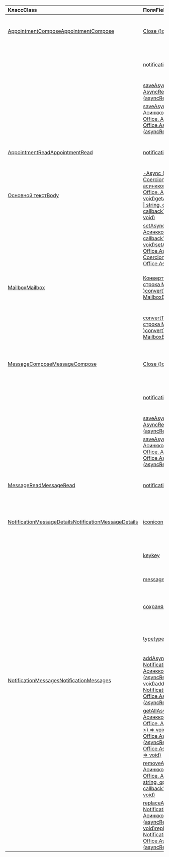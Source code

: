 | <span data-ttu-id="2a5b9-101">Класс</span><span class="sxs-lookup"><span data-stu-id="2a5b9-101">Class</span></span> | <span data-ttu-id="2a5b9-102">Поля</span><span class="sxs-lookup"><span data-stu-id="2a5b9-102">Fields</span></span> | <span data-ttu-id="2a5b9-103">Описание</span><span class="sxs-lookup"><span data-stu-id="2a5b9-103">Description</span></span> |
|:---|:---|:---|
|[<span data-ttu-id="2a5b9-104">AppointmentCompose</span><span class="sxs-lookup"><span data-stu-id="2a5b9-104">AppointmentCompose</span></span>](/javascript/api/outlook/outlook.appointmentcompose)|[<span data-ttu-id="2a5b9-105">Close ()</span><span class="sxs-lookup"><span data-stu-id="2a5b9-105">close()</span></span>](/javascript/api/outlook/outlook.appointmentcompose#close--)|<span data-ttu-id="2a5b9-106">Закрывает текущий элемент, который составляется</span><span class="sxs-lookup"><span data-stu-id="2a5b9-106">Closes the current item that is being composed</span></span>|
||[<span data-ttu-id="2a5b9-107">notificationMessages</span><span class="sxs-lookup"><span data-stu-id="2a5b9-107">notificationMessages</span></span>](/javascript/api/outlook/outlook.appointmentcompose#notificationmessages)|<span data-ttu-id="2a5b9-108">Получает сообщения уведомления для элемента.</span><span class="sxs-lookup"><span data-stu-id="2a5b9-108">Gets the notification messages for an item.</span></span>|
||[<span data-ttu-id="2a5b9-109">saveAsync (callback: (asyncResult: Office. AsyncResult <string> ) => void)</span><span class="sxs-lookup"><span data-stu-id="2a5b9-109">saveAsync(callback: (asyncResult: Office.AsyncResult<string>) => void)</span></span>](/javascript/api/outlook/outlook.appointmentcompose#saveasync-callback--asyncresult-)|<span data-ttu-id="2a5b9-110">Асинхронно сохраняет элемент.</span><span class="sxs-lookup"><span data-stu-id="2a5b9-110">Asynchronously saves an item.</span></span>|
||[<span data-ttu-id="2a5b9-111">saveAsync (Options: Office. Асинкконтекстоптионс, callback: (asyncResult: Office. AsyncResult <string> ) => void)</span><span class="sxs-lookup"><span data-stu-id="2a5b9-111">saveAsync(options: Office.AsyncContextOptions, callback: (asyncResult: Office.AsyncResult<string>) => void)</span></span>](/javascript/api/outlook/outlook.appointmentcompose#saveasync-options--callback--asyncresult-)|<span data-ttu-id="2a5b9-112">Асинхронно сохраняет элемент.</span><span class="sxs-lookup"><span data-stu-id="2a5b9-112">Asynchronously saves an item.</span></span>|
|[<span data-ttu-id="2a5b9-113">AppointmentRead</span><span class="sxs-lookup"><span data-stu-id="2a5b9-113">AppointmentRead</span></span>](/javascript/api/outlook/outlook.appointmentread)|[<span data-ttu-id="2a5b9-114">notificationMessages</span><span class="sxs-lookup"><span data-stu-id="2a5b9-114">notificationMessages</span></span>](/javascript/api/outlook/outlook.appointmentread#notificationmessages)|<span data-ttu-id="2a5b9-115">Получает сообщения уведомления для элемента.</span><span class="sxs-lookup"><span data-stu-id="2a5b9-115">Gets the notification messages for an item.</span></span>|
|[<span data-ttu-id="2a5b9-116">Основной текст</span><span class="sxs-lookup"><span data-stu-id="2a5b9-116">Body</span></span>](/javascript/api/outlook/outlook.body)|[<span data-ttu-id="2a5b9-117">-Async (coercionType: строка Office. CoercionType \| , Options?: Office. асинкконтекстоптионс, callback?: (AsyncResult: Office. AsyncResult <string> ) => void)</span><span class="sxs-lookup"><span data-stu-id="2a5b9-117">getAsync(coercionType: Office.CoercionType \| string, options?: Office.AsyncContextOptions, callback?: (asyncResult: Office.AsyncResult<string>) => void)</span></span>](/javascript/api/outlook/outlook.body#getasync-coerciontype--options--callback--asyncresult-)|<span data-ttu-id="2a5b9-118">Возвращает текущий текст в указанном формате.</span><span class="sxs-lookup"><span data-stu-id="2a5b9-118">Returns the current body in a specified format.</span></span>|
||[<span data-ttu-id="2a5b9-119">setAsync (Data: String, Options?: Office. Асинкконтекстоптионс & КоерЦионтипеоптионс, callback?: (asyncResult: Office. AsyncResult <void> ) => void)</span><span class="sxs-lookup"><span data-stu-id="2a5b9-119">setAsync(data: string, options?: Office.AsyncContextOptions & CoercionTypeOptions, callback?: (asyncResult: Office.AsyncResult<void>) => void)</span></span>](/javascript/api/outlook/outlook.body#setasync-data--options--callback--asyncresult-)|<span data-ttu-id="2a5b9-120">Заменяет весь текст указанным текстом.</span><span class="sxs-lookup"><span data-stu-id="2a5b9-120">Replaces the entire body with the specified text.</span></span>|
|[<span data-ttu-id="2a5b9-121">Mailbox</span><span class="sxs-lookup"><span data-stu-id="2a5b9-121">Mailbox</span></span>](/javascript/api/outlook/outlook.mailbox)|[<span data-ttu-id="2a5b9-122">Конверттоевсид (itemId: строка, Рестверсион: строка MailboxEnums. Рестверсион \| )</span><span class="sxs-lookup"><span data-stu-id="2a5b9-122">convertToEwsId(itemId: string, restVersion: MailboxEnums.RestVersion \| string)</span></span>](/javascript/api/outlook/outlook.mailbox#converttoewsid-itemid--restversion-)|<span data-ttu-id="2a5b9-123">Преобразовывает идентификатор элемента из формата REST в формат EWS.</span><span class="sxs-lookup"><span data-stu-id="2a5b9-123">Converts an item ID formatted for REST into EWS format.</span></span>|
||[<span data-ttu-id="2a5b9-124">convertToRestId (itemId: строка, Рестверсион: строка MailboxEnums. Рестверсион \| )</span><span class="sxs-lookup"><span data-stu-id="2a5b9-124">convertToRestId(itemId: string, restVersion: MailboxEnums.RestVersion \| string)</span></span>](/javascript/api/outlook/outlook.mailbox#converttorestid-itemid--restversion-)|<span data-ttu-id="2a5b9-125">Преобразовывает идентификатор элемента в формате EWS в формат REST.</span><span class="sxs-lookup"><span data-stu-id="2a5b9-125">Converts an item ID formatted for EWS into REST format.</span></span>|
|[<span data-ttu-id="2a5b9-126">MessageCompose</span><span class="sxs-lookup"><span data-stu-id="2a5b9-126">MessageCompose</span></span>](/javascript/api/outlook/outlook.messagecompose)|[<span data-ttu-id="2a5b9-127">Close ()</span><span class="sxs-lookup"><span data-stu-id="2a5b9-127">close()</span></span>](/javascript/api/outlook/outlook.messagecompose#close--)|<span data-ttu-id="2a5b9-128">Закрывает текущий элемент, который составляется</span><span class="sxs-lookup"><span data-stu-id="2a5b9-128">Closes the current item that is being composed</span></span>|
||[<span data-ttu-id="2a5b9-129">notificationMessages</span><span class="sxs-lookup"><span data-stu-id="2a5b9-129">notificationMessages</span></span>](/javascript/api/outlook/outlook.messagecompose#notificationmessages)|<span data-ttu-id="2a5b9-130">Получает сообщения уведомления для элемента.</span><span class="sxs-lookup"><span data-stu-id="2a5b9-130">Gets the notification messages for an item.</span></span>|
||[<span data-ttu-id="2a5b9-131">saveAsync (callback: (asyncResult: Office. AsyncResult <string> ) => void)</span><span class="sxs-lookup"><span data-stu-id="2a5b9-131">saveAsync(callback: (asyncResult: Office.AsyncResult<string>) => void)</span></span>](/javascript/api/outlook/outlook.messagecompose#saveasync-callback--asyncresult-)|<span data-ttu-id="2a5b9-132">Асинхронно сохраняет элемент.</span><span class="sxs-lookup"><span data-stu-id="2a5b9-132">Asynchronously saves an item.</span></span>|
||[<span data-ttu-id="2a5b9-133">saveAsync (Options: Office. Асинкконтекстоптионс, callback: (asyncResult: Office. AsyncResult <string> ) => void)</span><span class="sxs-lookup"><span data-stu-id="2a5b9-133">saveAsync(options: Office.AsyncContextOptions, callback: (asyncResult: Office.AsyncResult<string>) => void)</span></span>](/javascript/api/outlook/outlook.messagecompose#saveasync-options--callback--asyncresult-)|<span data-ttu-id="2a5b9-134">Асинхронно сохраняет элемент.</span><span class="sxs-lookup"><span data-stu-id="2a5b9-134">Asynchronously saves an item.</span></span>|
|[<span data-ttu-id="2a5b9-135">MessageRead</span><span class="sxs-lookup"><span data-stu-id="2a5b9-135">MessageRead</span></span>](/javascript/api/outlook/outlook.messageread)|[<span data-ttu-id="2a5b9-136">notificationMessages</span><span class="sxs-lookup"><span data-stu-id="2a5b9-136">notificationMessages</span></span>](/javascript/api/outlook/outlook.messageread#notificationmessages)|<span data-ttu-id="2a5b9-137">Получает сообщения уведомления для элемента.</span><span class="sxs-lookup"><span data-stu-id="2a5b9-137">Gets the notification messages for an item.</span></span>|
|[<span data-ttu-id="2a5b9-138">NotificationMessageDetails</span><span class="sxs-lookup"><span data-stu-id="2a5b9-138">NotificationMessageDetails</span></span>](/javascript/api/outlook/outlook.notificationmessagedetails)|[<span data-ttu-id="2a5b9-139">icon</span><span class="sxs-lookup"><span data-stu-id="2a5b9-139">icon</span></span>](/javascript/api/outlook/outlook.notificationmessagedetails#icon)|<span data-ttu-id="2a5b9-140">Ссылка на значок, определенный в манифесте в разделе `Resources`.</span><span class="sxs-lookup"><span data-stu-id="2a5b9-140">A reference to an icon that is defined in the manifest in the `Resources` section.</span></span>|
||[<span data-ttu-id="2a5b9-141">key</span><span class="sxs-lookup"><span data-stu-id="2a5b9-141">key</span></span>](/javascript/api/outlook/outlook.notificationmessagedetails#key)|<span data-ttu-id="2a5b9-142">Идентификатор для сообщения уведомления.</span><span class="sxs-lookup"><span data-stu-id="2a5b9-142">The identifier for the notification message.</span></span>|
||[<span data-ttu-id="2a5b9-143">message</span><span class="sxs-lookup"><span data-stu-id="2a5b9-143">message</span></span>](/javascript/api/outlook/outlook.notificationmessagedetails#message)|<span data-ttu-id="2a5b9-144">Текст сообщения уведомления.</span><span class="sxs-lookup"><span data-stu-id="2a5b9-144">The text of the notification message.</span></span>|
||[<span data-ttu-id="2a5b9-145">сохраняемого</span><span class="sxs-lookup"><span data-stu-id="2a5b9-145">persistent</span></span>](/javascript/api/outlook/outlook.notificationmessagedetails#persistent)|<span data-ttu-id="2a5b9-146">Указывает, должно ли сообщение быть постоянным.</span><span class="sxs-lookup"><span data-stu-id="2a5b9-146">Specifies if the message should be persistent.</span></span>|
||[<span data-ttu-id="2a5b9-147">type</span><span class="sxs-lookup"><span data-stu-id="2a5b9-147">type</span></span>](/javascript/api/outlook/outlook.notificationmessagedetails#type)|<span data-ttu-id="2a5b9-148">Задает `ItemNotificationMessageType` сообщение.</span><span class="sxs-lookup"><span data-stu-id="2a5b9-148">Specifies the `ItemNotificationMessageType` of message.</span></span>|
|[<span data-ttu-id="2a5b9-149">NotificationMessages</span><span class="sxs-lookup"><span data-stu-id="2a5b9-149">NotificationMessages</span></span>](/javascript/api/outlook/outlook.notificationmessages)|[<span data-ttu-id="2a5b9-150">addAsync (Key: строка, Жсонмессаже: NotificationMessageDetails, Options?: Office. Асинкконтекстоптионс, обратный вызов?: (asyncResult: Office. AsyncResult <void> ) => void)</span><span class="sxs-lookup"><span data-stu-id="2a5b9-150">addAsync(key: string, JSONmessage: NotificationMessageDetails, options?: Office.AsyncContextOptions, callback?: (asyncResult: Office.AsyncResult<void>) => void)</span></span>](/javascript/api/outlook/outlook.notificationmessages#addasync-key--jsonmessage--options--callback--asyncresult-)|<span data-ttu-id="2a5b9-151">Добавляет уведомление к элементу.</span><span class="sxs-lookup"><span data-stu-id="2a5b9-151">Adds a notification to an item.</span></span>|
||<span data-ttu-id="2a5b9-152">[getAllAsync (Options?: Office. Асинкконтекстоптионс, callback?: (asyncResult: Office. AsyncResult<NotificationMessageDetails [] >) => void)](/javascript/api/outlook/outlook.notificationmessages#getallasync-options--callback--asyncresult-)</span><span class="sxs-lookup"><span data-stu-id="2a5b9-152">[getAllAsync(options?: Office.AsyncContextOptions, callback?: (asyncResult: Office.AsyncResult<NotificationMessageDetails[]>) => void)](/javascript/api/outlook/outlook.notificationmessages#getallasync-options--callback--asyncresult-)</span></span>|<span data-ttu-id="2a5b9-153">Возвращает все ключи и сообщения для элемента.</span><span class="sxs-lookup"><span data-stu-id="2a5b9-153">Returns all keys and messages for an item.</span></span>|
||[<span data-ttu-id="2a5b9-154">removeAsync (Key: String, Options?: Office. Асинкконтекстоптионс, callback?: (asyncResult: Office. AsyncResult <void> ) => void)</span><span class="sxs-lookup"><span data-stu-id="2a5b9-154">removeAsync(key: string, options?: Office.AsyncContextOptions, callback?: (asyncResult: Office.AsyncResult<void>) => void)</span></span>](/javascript/api/outlook/outlook.notificationmessages#removeasync-key--options--callback--asyncresult-)|<span data-ttu-id="2a5b9-155">Удаляет сообщение уведомления для элемента.</span><span class="sxs-lookup"><span data-stu-id="2a5b9-155">Removes a notification message for an item.</span></span>|
||[<span data-ttu-id="2a5b9-156">replaceAsync (Key: строка, Жсонмессаже: NotificationMessageDetails, Options?: Office. Асинкконтекстоптионс, обратный вызов?: (asyncResult: Office. AsyncResult <void> ) => void)</span><span class="sxs-lookup"><span data-stu-id="2a5b9-156">replaceAsync(key: string, JSONmessage: NotificationMessageDetails, options?: Office.AsyncContextOptions, callback?: (asyncResult: Office.AsyncResult<void>) => void)</span></span>](/javascript/api/outlook/outlook.notificationmessages#replaceasync-key--jsonmessage--options--callback--asyncresult-)|<span data-ttu-id="2a5b9-157">Заменяет сообщение уведомления с заданным ключом на другое сообщение.</span><span class="sxs-lookup"><span data-stu-id="2a5b9-157">Replaces a notification message that has a given key with another message.</span></span>|
